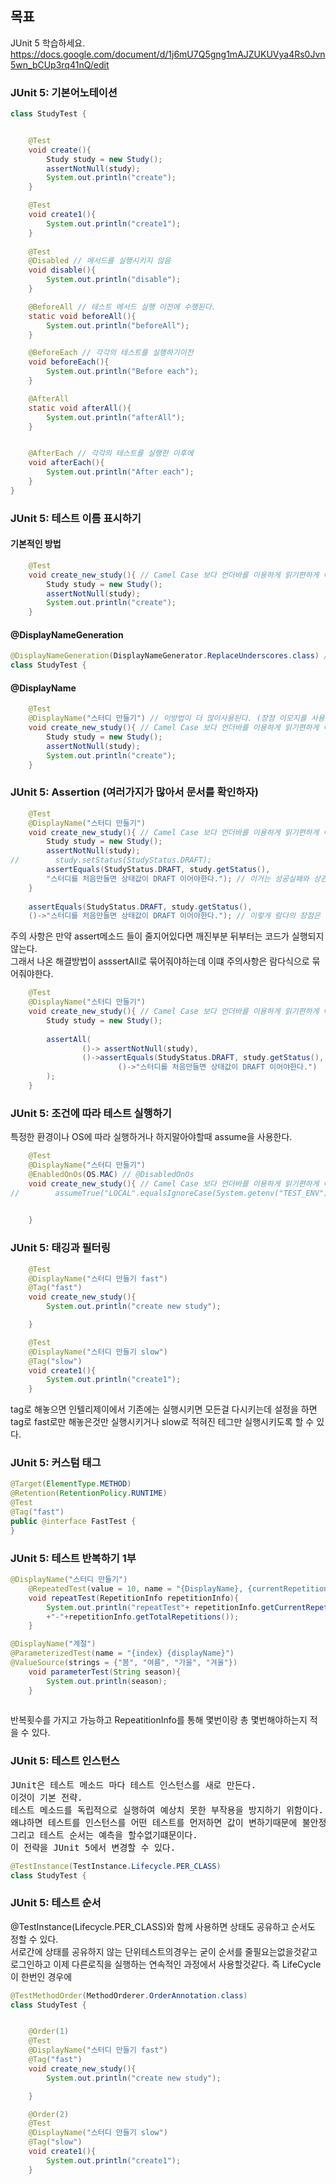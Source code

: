 ## 목표
JUnit 5 학습하세요.
<https://docs.google.com/document/d/1j6mU7Q5gng1mAJZUKUVya4Rs0Jvn5wn_bCUp3rq41nQ/edit>

### JUnit 5: 기본어노테이션
```java
class StudyTest {


    @Test
    void create(){
        Study study = new Study();
        assertNotNull(study);
        System.out.println("create");
    }

    @Test
    void create1(){
        System.out.println("create1");
    }
    
    @Test
    @Disabled // 메서드를 실행시키지 않음
    void disable(){
        System.out.println("disable");
    }

    @BeforeAll // 테스트 메서드 실행 이전에 수행된다.
    static void beforeAll(){
        System.out.println("beforeAll");
    }

    @BeforeEach // 각각의 테스트를 실행하기이전
    void beforeEach(){
        System.out.println("Before each");
    }

    @AfterAll
    static void afterAll(){
        System.out.println("afterAll");
    }


    @AfterEach // 각각의 테스트를 실행한 이후에
    void afterEach(){
        System.out.println("After each");
    }
}
```

### JUnit 5: 테스트 이름 표시하기
#### 기본적인 방법
```java
    @Test
    void create_new_study(){ // Camel Case 보다 언더바를 이용하게 읽기편하게 이름을 표시할 수 있다.
        Study study = new Study();
        assertNotNull(study);
        System.out.println("create");
    }
```
#### @DisplayNameGeneration
```java
@DisplayNameGeneration(DisplayNameGenerator.ReplaceUnderscores.class) // 어느위치에 적용가능
class StudyTest {
```

#### @DisplayName
```java
    @Test
    @DisplayName("스터디 만들기") // 이방법이 더 많이사용된다. (장점 이모지를 사용할수있다)
    void create_new_study(){ // Camel Case 보다 언더바를 이용하게 읽기편하게 이름을 표시할 수 있다.
        Study study = new Study();
        assertNotNull(study);
        System.out.println("create");
    }
```


### JUnit 5: Assertion (여러가지가 많아서 문서를 확인하자)
```java
    @Test
    @DisplayName("스터디 만들기")
    void create_new_study(){ // Camel Case 보다 언더바를 이용하게 읽기편하게 이름을 표시할 수 있다.
        Study study = new Study();
        assertNotNull(study);
//        study.setStatus(StudyStatus.DRAFT);
        assertEquals(StudyStatus.DRAFT, study.getStatus(), 
        "스터디를 처음만들면 상태값이 DRAFT 이어야한다."); // 이거는 성공실패와 상관없이 +연산을한다 그래서 log level +연산과 비슷한듯
    }
    
    assertEquals(StudyStatus.DRAFT, study.getStatus(), 
    ()->"스터디를 처음만들면 상태값이 DRAFT 이어야한다."); // 이렇게 람다의 장점은 문자열 + 연산을 실패한경우에만 해줍니다.
```
주의 사항은 만약 assert메소드 들이 줄지어있다면 깨진부분 뒤부터는 코드가 실행되지 않는다. <br>
그래서 나온 해결방법이 asssertAll로 묶어줘야하는데 이떄 주의사항은 람다식으로 묶어줘야한다.<br>

```java
    @Test
    @DisplayName("스터디 만들기")
    void create_new_study(){ // Camel Case 보다 언더바를 이용하게 읽기편하게 이름을 표시할 수 있다.
        Study study = new Study();
        
        assertAll(
                ()-> assertNotNull(study),
                ()->assertEquals(StudyStatus.DRAFT, study.getStatus(),
                        ()->"스터디를 처음만들면 상태값이 DRAFT 이어야한다.")
        );
    }
```


### JUnit 5: 조건에 따라 테스트 실행하기
특정한 환경이나 OS에 따라 실행하거나 하지말아야할때 assume을 사용한다. <br>
```java
    @Test
    @DisplayName("스터디 만들기")
    @EnabledOnOs(OS.MAC) // @DisabledOnOs
    void create_new_study(){ // Camel Case 보다 언더바를 이용하게 읽기편하게 이름을 표시할 수 있다.
//        assumeTrue("LOCAL".equalsIgnoreCase(System.getenv("TEST_ENV")));
        

    }
```


### JUnit 5: 태깅과 필터링
```java
    @Test
    @DisplayName("스터디 만들기 fast")
    @Tag("fast")
    void create_new_study(){ 
        System.out.println("create new study");

    }

    @Test
    @DisplayName("스터디 만들기 slow")
    @Tag("slow")
    void create1(){
        System.out.println("create1");
    }
```
tag로 해놓으면 인텔리제이에서 기존에는 실행시키면 모든걸 다시키는데 설정을 하면 tag로 fast로만 해놓은것만 실행시키거나 slow로 적혀진 테그만 실행시키도록 할 수 있다.<br>


### JUnit 5: 커스텀 태그
```java
@Target(ElementType.METHOD)
@Retention(RetentionPolicy.RUNTIME)
@Test
@Tag("fast")
public @interface FastTest {
}
```

### JUnit 5: 테스트 반복하기 1부
```java
@DisplayName("스터디 만들기")
    @RepeatedTest(value = 10, name = "{DisplayName}, {currentRepetition}") // 이렇게 이름 만들 수 있음
    void repeatTest(RepetitionInfo repetitionInfo){
        System.out.println("repeatTest"+ repetitionInfo.getCurrentRepetition()
        +"-"+repetitionInfo.getTotalRepetitions());
    }    

@DisplayName("계절")
@ParameterizedTest(name = "{index} {displayName}")
@ValueSource(strings = {"봄", "여름", "가을", "겨울"})
    void parameterTest(String season){
        System.out.println(season);
    }
    
```
반복횟수를 가지고 가능하고 RepeatitionInfo를 통해 몇번이랑 총 몇번해야하는지 적을 수 있다. <br>



### JUnit 5: 테스트 인스턴스
<pre>
JUnit은 테스트 메소드 마다 테스트 인스턴스를 새로 만든다. 
이것이 기본 전략.
테스트 메소드를 독립적으로 실행하여 예상치 못한 부작용을 방지하기 위함이다. 
왜냐하면 테스트를 인스턴스를 어떤 테스트를 먼저하면 값이 변하기때문에 불안정하기때문에 이렇게 메소드 마다 인스턴스를 만들게된다.
그리고 테스트 순서는 예측을 할수없기떄문이다.
이 전략을 JUnit 5에서 변경할 수 있다. 
</pre>

```java
@TestInstance(TestInstance.Lifecycle.PER_CLASS)
class StudyTest {
```

### JUnit 5: 테스트 순서
@TestInstance(Lifecycle.PER_CLASS)와 함께 사용하면 상태도 공유하고 순서도 정할 수 있다.<br>
서로간에 상태를 공유하지 않는 단위테스트의경우는 굳이 순서를 줄필요는없을것같고 로그인하고 이제 다른로직을 실행하는 연속적인 과정에서 사용할것같다. 즉 LifeCycle이 한번인 경우에<br>
```java
@TestMethodOrder(MethodOrderer.OrderAnnotation.class)
class StudyTest {


    @Order(1)
    @Test
    @DisplayName("스터디 만들기 fast")
    @Tag("fast")
    void create_new_study(){
        System.out.println("create new study");

    }

    @Order(2)
    @Test
    @DisplayName("스터디 만들기 slow")
    @Tag("slow")
    void create1(){
        System.out.println("create1");
    }
```


